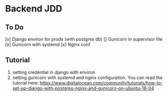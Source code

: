 # Backend JDD

## To Do

[x] Django environ for prods (with postgres db)
[] Gunicorn in supervisor file
[x] Gunicorn with systemd
[x] Nginx conf

## Tutorial

1. setting credential in django with environ
2. setting gunicorn with systemd and nginx configuration. You can read the tutorial here:
   https://www.digitalocean.com/community/tutorials/how-to-set-up-django-with-postgres-nginx-and-gunicorn-on-ubuntu-18-04
